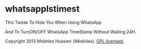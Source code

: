 whatsapplstimest
================

This Tweak To Hide You When Using WhatsApp

And To TurnON/OFF WhatsApp TimeStamp Without Waiting 24H.

Copyright 2013 Mokhles Hussien (iMokhles). [GPL licensed.](http://www.gnu.org/copyleft/gpl.html)
